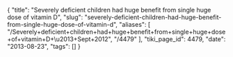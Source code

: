 {
    "title": "Severely deficient children had huge benefit from single huge dose of vitamin D",
    "slug": "severely-deficient-children-had-huge-benefit-from-single-huge-dose-of-vitamin-d",
    "aliases": [
        "/Severely+deficient+children+had+huge+benefit+from+single+huge+dose+of+vitamin+D+\u2013+Sept+2012",
        "/4479"
    ],
    "tiki_page_id": 4479,
    "date": "2013-08-23",
    "tags": []
}